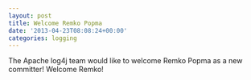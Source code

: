 ```yaml
---
layout: post
title: Welcome Remko Popma
date: '2013-04-23T08:08:24+00:00'
categories: logging
---
```

The Apache log4j team would like to welcome Remko Popma as a new committer! Welcome Remko!
